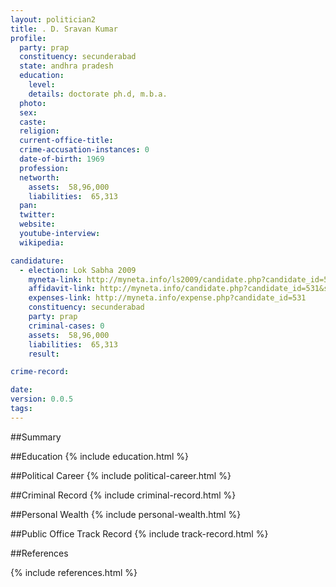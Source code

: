 ```yaml
---
layout: politician2
title: . D. Sravan Kumar
profile: 
  party: prap
  constituency: secunderabad
  state: andhra pradesh
  education: 
    level: 
    details: doctorate ph.d, m.b.a.
  photo: 
  sex: 
  caste: 
  religion: 
  current-office-title: 
  crime-accusation-instances: 0
  date-of-birth: 1969
  profession: 
  networth: 
    assets:  58,96,000
    liabilities:  65,313
  pan: 
  twitter: 
  website: 
  youtube-interview: 
  wikipedia: 

candidature: 
  - election: Lok Sabha 2009
    myneta-link: http://myneta.info/ls2009/candidate.php?candidate_id=531
    affidavit-link: http://myneta.info/candidate.php?candidate_id=531&scan=original
    expenses-link: http://myneta.info/expense.php?candidate_id=531
    constituency: secunderabad 
    party: prap
    criminal-cases: 0
    assets:  58,96,000
    liabilities:  65,313
    result:  

crime-record: 

date: 
version: 0.0.5
tags: 
---
```

##Summary


##Education
{% include education.html %}


##Political Career
{% include political-career.html %}


##Criminal Record
{% include criminal-record.html %}


##Personal Wealth
{% include personal-wealth.html %}


##Public Office Track Record
{% include track-record.html %}


##References


{% include references.html %}